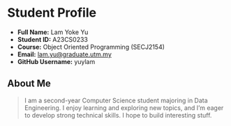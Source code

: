 # Student Profile

- **Full Name:** Lam Yoke Yu
- **Student ID:** A23CS0233
- **Course:** Object Oriented Programming (SECJ2154)
- **Email:** lam.yu@graduate.utm.my
- **GitHub Username:** yuylam

## About Me
> I am a second-year Computer Science student majoring in Data Engineering. I enjoy learning and exploring new topics, and I’m eager to develop strong technical skills. I hope to build interesting stuff.
